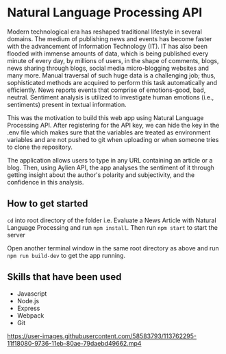 # Natural Language Processing API

Modern technological era has reshaped traditional lifestyle in several domains. The medium of publishing news and events has become faster with the advancement of Information Technology (IT). IT has also been flooded with immense amounts of data, which is being published every minute of every day, by millions of users, in the shape of comments, blogs, news sharing through blogs, social media micro-blogging websites and many more. Manual traversal of such huge data is a challenging job; thus, sophisticated methods are acquired to perform this task automatically and efficiently. News reports events that comprise of emotions-good, bad, neutral. Sentiment analysis is utilized to investigate human emotions (i.e., sentiments) present in textual information.

This was the motivation to build this web app using Natural Language Processing API. 
After registering for the API key, we can hide the key in the .env file which makes sure that the variables are treated as environment variables and are not pushed to git when uploading or when someone tries to clone the repository.

The application allows users to type in any URL containing an article or a blog. Then, using Aylien API, the app analyses the sentiment of it through getting insight about the author's polarity and subjectivity, and the confidence in this analysis.

## How to get started

`cd` into root directory of the folder i.e. Evaluate a News Article with Natural Language Processing and run ```npm install```. Then run ```npm start``` to start the server 

Open another terminal window in the same root directory as above and run ```npm run build-dev``` to get the app running.

## Skills that have been used
- Javascript
- Node.js
- Express
- Webpack
- Git


https://user-images.githubusercontent.com/58583793/113762295-11f18080-9736-11eb-80ae-79daebd49662.mp4

